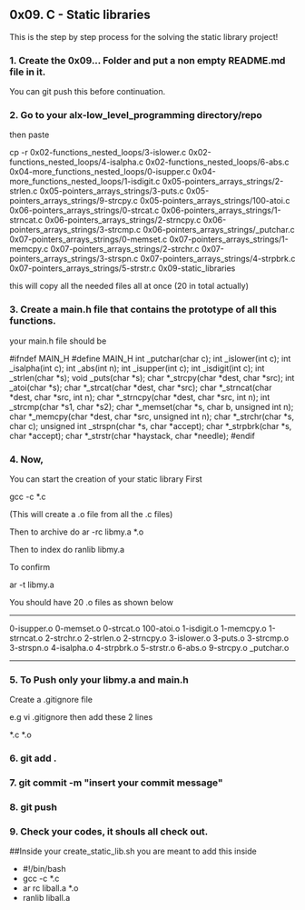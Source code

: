 
## 0x09. C - Static libraries

This is the step by step process for the solving the static library project!
### 1. Create the 0x09... Folder and put a non empty README.md file in it.
You can git push this before continuation.

### 2. Go to your alx-low_level_programming directory/repo

then paste 

cp -r 0x02-functions_nested_loops/3-islower.c 0x02-functions_nested_loops/4-isalpha.c 0x02-functions_nested_loops/6-abs.c 0x04-more_functions_nested_loops/0-isupper.c 0x04-more_functions_nested_loops/1-isdigit.c 0x05-pointers_arrays_strings/2-strlen.c 0x05-pointers_arrays_strings/3-puts.c 0x05-pointers_arrays_strings/9-strcpy.c 0x05-pointers_arrays_strings/100-atoi.c 0x06-pointers_arrays_strings/0-strcat.c 0x06-pointers_arrays_strings/1-strncat.c 0x06-pointers_arrays_strings/2-strncpy.c 0x06-pointers_arrays_strings/3-strcmp.c 0x06-pointers_arrays_strings/_putchar.c 0x07-pointers_arrays_strings/0-memset.c 0x07-pointers_arrays_strings/1-memcpy.c 0x07-pointers_arrays_strings/2-strchr.c 0x07-pointers_arrays_strings/3-strspn.c 0x07-pointers_arrays_strings/4-strpbrk.c 0x07-pointers_arrays_strings/5-strstr.c 0x09-static_libraries

this will copy all the needed files all at once (20 in total actually)

### 3. Create a main.h file that contains the prototype of all this functions.
your main.h file should be

#ifndef MAIN_H
#define MAIN_H
int _putchar(char c);
int _islower(int c);
int _isalpha(int c);
int _abs(int n);
int _isupper(int c);
int _isdigit(int c);
int _strlen(char *s);
void _puts(char *s);
char *_strcpy(char *dest, char *src);
int _atoi(char *s);
char *_strcat(char *dest, char *src);
char *_strncat(char *dest, char *src, int n);
char *_strncpy(char *dest, char *src, int n);
int _strcmp(char *s1, char *s2);
char *_memset(char *s, char b, unsigned int n);
char *_memcpy(char *dest, char *src, unsigned int n);
char *_strchr(char *s, char c);
unsigned int _strspn(char *s, char *accept);
char *_strpbrk(char *s, char *accept);
char *_strstr(char *haystack, char *needle);
#endif

### 4. Now,
You can start the creation of your static library
First

gcc -c *.c

(This will create a .o file from all the .c files)

Then to archive do
ar -rc libmy.a *.o

Then to index do
ranlib libmy.a

To confirm

ar -t libmy.a

You should have 20 .o files as shown below

__________________________________

0-isupper.o
0-memset.o
0-strcat.o
100-atoi.o
1-isdigit.o
1-memcpy.o
1-strncat.o
2-strchr.o
2-strlen.o
2-strncpy.o
3-islower.o
3-puts.o
3-strcmp.o
3-strspn.o
4-isalpha.o
4-strpbrk.o
5-strstr.o
6-abs.o
9-strcpy.o
_putchar.o

__________________________

### 5. To Push only your libmy.a and main.h
Create a .gitignore file

e.g vi .gitignore
then add these 2 lines

*.c
*.o

### 6. git add .
### 7. git commit -m "insert your commit message"
### 8. git push

### 9. Check your codes, it shouls all check out.



##Inside your create_static_lib.sh you are meant to add this inside
- #!/bin/bash
-  gcc -c *.c
-  ar rc liball.a *.o
-  ranlib liball.a
